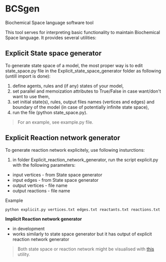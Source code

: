 # BCSgen
Biochemical Space language software tool

This tool serves for interpreting basic functionality to maintain Biochemical Space language. It provides several utilities:

## Explicit State space generator

To generate state space of a model, the most proper way is to edit state_space.py file in the Explicit_state_space_generator folder as following (untill import is done):

1. define agents, rules and (if any) states of your model,
2. set parallel and memoization attributes to True/False in case want/don't want to use them,
3. set initial state(s), rules, output files names (vertices and edges) and boundary of the model (in case of potentially infinite state space),
4. run the file (python state_space.py).

> For an example, see example.py file.

## Explicit Reaction network generator

To generate reaction network explicitely, use following insturctions:

1. in folder Explicit_reaction_network_generator, run the script explicit.py with the following parameters:
  * input vertices - from State space generator
  * input edges - from State space generator
  * output vertices - file name
  * output reactions - file name
  
Example

 `python explicit.py vertices.txt edges.txt reactants.txt reactions.txt`

**Implicit Reaction network generator**

- in development
- works similarly to state space generator but it has output of explicit reaction network generator

> Both state space or reaction network might be visualised with [this](https://github.com/mathooo/NetworkVISUAL) utility.
